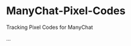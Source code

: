 # ManyChat-Pixel-Codes
Tracking Pixel Codes for ManyChat


<head>...
<!-- ManyChat --><script src="//widget.manychat.com/100949504624148.js" async="async"></script>
</head>



